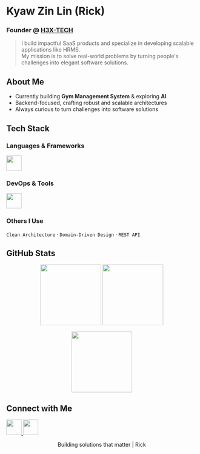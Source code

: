 # Kyaw Zin Lin (Rick)  

### Founder @ [H3X-TECH](https://your-h3x-tech-link.com)  

> I build impactful SaaS products and specialize in developing scalable applications like HRMS.  
> My mission is to solve real-world problems by turning people's challenges into elegant software solutions.  


## About Me  
- Currently building **Gym Management System** & exploring **AI**  
- Backend-focused, crafting robust and scalable architectures  
- Always curious to turn challenges into software solutions  

## Tech Stack  
### Languages & Frameworks  
<p>
  <img src="https://skillicons.dev/icons?i=cs,dotnet,react,nextjs&theme=light" height="40"/>
</p>

### DevOps & Tools  
<p>
  <img src="https://skillicons.dev/icons?i=docker,github,postgres,aws&theme=light" height="40"/>
</p>

### Others I Use  
`Clean Architecture` · `Domain-Driven Design` · `REST API`  

## GitHub Stats  

<p align="center">
  <img src="https://github-readme-stats.vercel.app/api?username=KyawZinLin3&show_icons=true&theme=transparent&hide_border=true&hide_title=true&rank_icon=github" height="160"/>
  <img src="https://github-readme-stats.vercel.app/api/top-langs/?username=KyawZinLin3&layout=compact&theme=transparent&hide_border=true" height="160"/>
</p>
<p align="center">
  <img src="https://github-readme-streak-stats.herokuapp.com?user=KyawZinLin3&theme=transparent&hide_border=true" height="160"/>
</p>


## Connect with Me  
<p align="left">
   <a href="https://linkedin.com/in/your-link" target="_blank">
    <img src="https://skillicons.dev/icons?i=gmail&theme=light" height="40"/>
  </a>
  <a href="www.linkedin.com/in/kyaw-zin-lin" target="_blank">
    <img src="https://skillicons.dev/icons?i=linkedin" height="40"/>
  </a>
</p>
<p align="center">Building solutions that matter | Rick</p>
